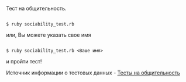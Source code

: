 Тест на общительность. 

```

$ ruby sociability_test.rb

```

или, Вы можете указать свое имя  

```

$ ruby sociability_test.rb <Ваше имя>

```

и пройти тест!

Источник информации о тестовых данных -
<a href = "http://www.syntone-spb.ru/library/article_syntone/content/4969.html">Тесты на общительность</a> 